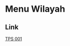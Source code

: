 # Menu Wilayah

## Link

[TPS 001](https://github.com/gigit-pemilu/pemilu-2024-74-sulawesi-tenggara/tree/main/pilpres/hitung-suara/sub/74-sulawesi-tenggara/sub/12-konawe-kepulauan/sub/06-wawonii-selatan/sub/2011-langgara-jaya/sub/001-tps)

